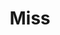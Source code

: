 ---
authors:
- Maisie
bio: Placement student and Research assistant at Reality Bending Lab😄
education: " BSc Psychology student at University of Sussex "
email: "mb2021@sussex.ac.uk"
interests:
- Cognitive Psychology
- Statistics
education:
  courses:
  - course: BSc Psychology
name: Maisie Bennett
title: Miss
organizations:
- name: The Reality Bending Lab
  url: "https://realitybending.github.io/"
role: Research Assistant 
superuser: false
user_groups:
- Consultants
---